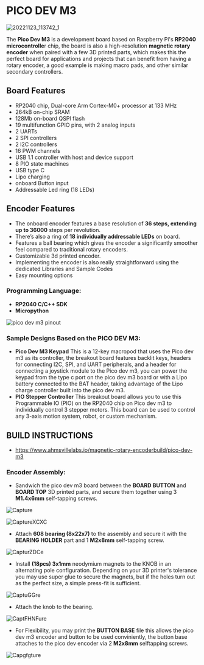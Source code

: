 # PICO DEV M3

![20221123_113742_1](https://user-images.githubusercontent.com/44074914/203675239-e666f68e-3007-4da6-83f4-6276f0353171.jpg)


The **Pico Dev M3** is a development board based on Raspberry Pi's **RP2040 microcontrolle**r chip, the board is also a high-resolution **magnetic rotary encoder** when paired with a few 3D printed parts, which makes this the perfect board for applications and projects that can benefit from having a rotary encoder, a good example is making macro pads, and other similar secondary controllers.

## **Board Features**
- RP2040 chip, Dual-core Arm Cortex-M0+ processor at 133 MHz
- 264kB on-chip SRAM
- 128Mb on-board QSPI flash
- 19 multifunction GPIO pins, with 2 analog inputs
- 2 UARTs
- 2 SPI controllers
- 2 I2C controllers
- 16 PWM channels
- USB 1.1 controller with host and device support
- 8 PIO state machines
- USB type C
- Lipo charging
- onboard Button input
- Addressable Led ring (18 LEDs)

## **Encoder Features**

- The onboard encoder features a base resolution of **36 steps, extending up to 36000** steps per revolution.
- There’s also a ring of **18 individually addressable LEDs** on board.
- Features a ball bearing which gives the encoder a significantly smoother feel compared to traditional rotary encoders.
- Customizable 3d printed encoder. 
- Implementing the encoder is also really straightforward using the dedicated Libraries and Sample Codes
- Easy mounting options

### **Programming Language:**

- **RP2040 C/C++ SDK** 
- **Micropython**

![pico dev m3 pinout](https://user-images.githubusercontent.com/44074914/210262617-3780ce25-4f13-4e42-bd19-e370b2e2f230.jpg)

### **Sample Designs Based on the PICO DEV M3:**

- **Pico Dev M3 Keypad** 
This is a 12-key macropod that uses the Pico dev m3 as its controller, the breakout board features backlit keys, headers for connecting I2C, SPI, and UART peripherals, and a header for connecting a joystick module to the Pico dev m3, you can power the keypad from the type c port on the pico dev m3 board or with a Lipo battery connected to the BAT header, taking advantage of the Lipo charge controller built into the pico dev m3.
- **PIO Stepper Controller**
This breakout board allows you to use this Programmable IO (PIO) on the RP2040 chip on Pico dev m3 to individually control 3 stepper motors. This board can be used to control any 3-axis motion system, robot, or custom mechanism.

## BUILD INSTRUCTIONS
 - https://www.ahmsvillelabs.io/magnetic-rotary-encoderbuild/pico-dev-m3

### **Encoder Assembly:**

- Sandwich the pico dev m3 board between the **BOARD BUTTON** and **BOARD TOP** 3D printed parts, and secure them together using 3 **M1.4x6mm** self-tapping screws.

![Capture](https://user-images.githubusercontent.com/44074914/209444073-41d47224-8d91-4deb-9c0e-4a108ad13419.PNG)

![CaptureXCXC](https://user-images.githubusercontent.com/44074914/209444082-f9c58404-2e73-40fc-9cee-b183f6893c2f.PNG)

- Attach **608 bearing (8x22x7)** to the assembly and secure it with the **BEARING HOLDER** part and 1 **M2x8mm** self-tapping screw.

![CapturZDCe](https://user-images.githubusercontent.com/44074914/209444088-0e20827a-11f1-461a-a567-2288d2ee2eeb.PNG)

- Install **(18pcs) 3x1mm** neodymium magnets to the KNOB in an alternating pole configuration.
Depending on your 3D printer's tolerance you may use super glue to secure the magnets, but if the holes turn out as the perfect size, a simple press-fit is sufficient.

![CaptuGGre](https://user-images.githubusercontent.com/44074914/209444094-9ce0751e-0a48-4a63-bfd8-c88e86bd2d27.PNG)

- Attach the knob to the bearing.

![CaptFHNFure](https://user-images.githubusercontent.com/44074914/209444101-c25a82e6-112c-44c5-989e-ac1bcc06dd92.PNG)

- For Flexibility, you may print the **BUTTON BASE** file this allows the pico dev m3 encoder and button to be used conviniently, the button base attaches to the pico dev encoder via 2 **M2x8mm** selftapping screws.

![Capgfgture](https://user-images.githubusercontent.com/44074914/209444385-965c41aa-b64a-484c-81ef-a5a061b4b158.PNG)


